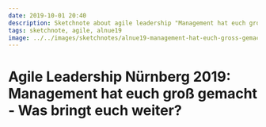 ```yaml
---
date: 2019-10-01 20:40
description: Sketchnote about agile leadership "Management hat euch groß gemacht - Was bringt euch weiter?"
tags: sketchnote, agile, alnue19
image: ../../images/sketchnotes/alnue19-management-hat-euch-gross-gemacht-small.jpg
---
```


# Agile Leadership Nürnberg 2019: Management hat euch groß gemacht - Was bringt euch weiter?
